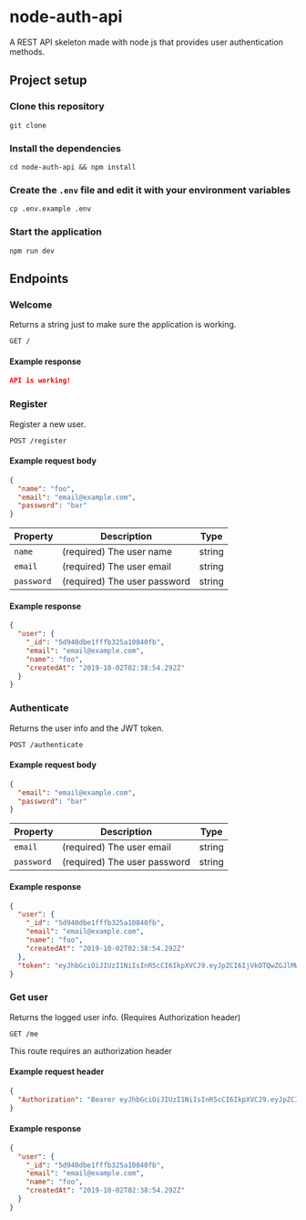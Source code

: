 # node-auth-api
A REST API skeleton made with node js that provides user authentication methods.

## Project setup

### Clone this repository
`git clone `

### Install the dependencies
`cd node-auth-api && npm install`

### Create the `.env` file and edit it with your environment variables
`cp .env.example .env`

### Start the application
`npm run dev`

## Endpoints

### Welcome

Returns a string just to make sure the application is working.

```endpoint
GET /
```
#### Example response

```json
API is working!
```

### Register

Register a new user.
```endpoint
POST /register
```

#### Example request body

```json
{
  "name": "foo",
  "email": "email@example.com",
  "password": "bar"
}
```

Property | Description | Type
---|---|---
`name` | (required) The user name | string
`email` | (required) The user email | string
`password` | (required) The user password | string

#### Example response

```json
{
  "user": {
    "_id": "5d940dbe1fffb325a10840fb",
    "email": "email@example.com",
    "name": "foo",
    "createdAt": "2019-10-02T02:38:54.292Z"
  }
}
```

### Authenticate

Returns the user info and the JWT token.
```endpoint
POST /authenticate
```

#### Example request body

```json
{
  "email": "email@example.com",
  "password": "bar"
}
```

Property | Description | Type
---|---|---
`email` | (required) The user email | string
`password` | (required) The user password | string

#### Example response

```json
{
  "user": {
    "_id": "5d940dbe1fffb325a10840fb",
    "email": "email@example.com",
    "name": "foo",
    "createdAt": "2019-10-02T02:38:54.292Z"
  },
  "token": "eyJhbGciOiJIUzI1NiIsInR5cCI6IkpXVCJ9.eyJpZCI6IjVkOTQwZGJlMWZmZmIzMjVhMTA4NDBmYiIsImlhdCI6MTU2OTk4NDI4OCwiZXhwIjoxNTcwMDcwNjg4fQ.jOQhNmaYiyx-qV3VFhSPiicWevAwBpnd64pm6rqOsb4"
}
```

### Get user

Returns the logged user info. (Requires Authorization header)
```endpoint
GET /me
```
This route requires an authorization header

#### Example request header

```json
{
  "Authorization": "Bearer eyJhbGciOiJIUzI1NiIsInR5cCI6IkpXVCJ9.eyJpZCI6IjVkOTQwZGJlMWZmZmIzMjVhMTA4NDBmYiIsImlhdCI6MTU2OTk4NDI4OCwiZXhwIjoxNTcwMDcwNjg4fQ.jOQhNmaYiyx-qV3VFhSPiicWevAwBpnd64pm6rqOsb4"
}
```

#### Example response

```json
{
  "user": {
    "_id": "5d940dbe1fffb325a10840fb",
    "email": "email@example.com",
    "name": "foo",
    "createdAt": "2019-10-02T02:38:54.292Z"
  }
}
```


